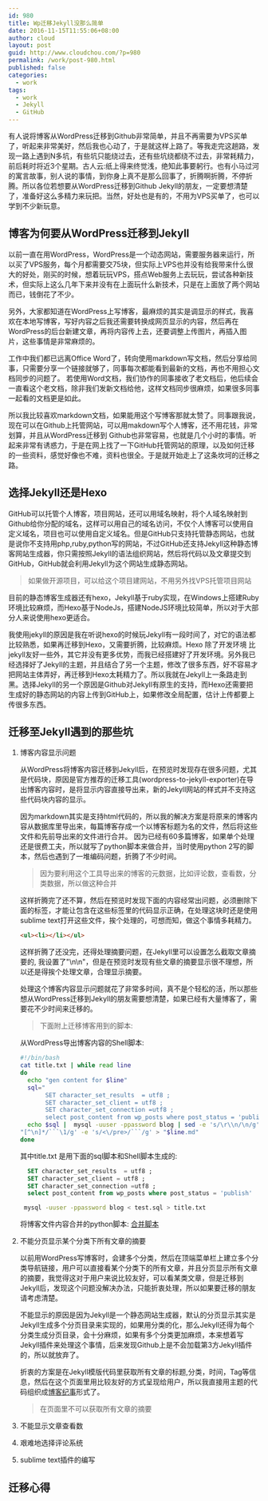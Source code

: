 ```yaml
---
id: 980
title: Wp迁移Jekyll没那么简单
date: 2016-11-15T11:55:06+08:00
author: cloud
layout: post
guid: http://www.cloudchou.com/?p=980
permalink: /work/post-980.html
published: false
categories:
  - work
tags:
  - work
  - Jekyll
  - GitHub
---
```


有人说将博客从WordPress迁移到Github非常简单，并且不再需要为VPS买单了，听起来非常美好，然后我也心动了，于是就这样上路了。等我走完这趟路，发现一路上遇到N多坑，有些坑只能绕过去，还有些坑绕都绕不过去，非常耗精力，前后耗时将近3个星期。古人云:纸上得来终觉浅，绝知此事要躬行。也有小马过河的寓言故事，别人说的事情，到你身上真不是那么回事了，折腾啊折腾，不停折腾。所以各位若想要从WordPress迁移到Github Jekyll的朋友，一定要想清楚了，准备好这么多精力来玩把。当然，好处也是有的，不用为VPS买单了，也可以学到不少新玩意。

## 博客为何要从WordPress迁移到Jekyll
  以前一直在用WordPress，WordPress是一个动态网站，需要服务器来运行，所以买了VPS服务，每个月都需要交75块，但实际上VPS也并没有给我带来什么很大的好处，刚买的时候，想着玩玩VPS，搭点Web服务上去玩玩，尝试各种新技术，但实际上这么几年下来并没有在上面玩什么新技术，只是在上面放了两个网站而已，钱倒花了不少。

  另外，大家都知道在WordPress上写博客，最麻烦的其实是调显示的样式，我喜欢在本地写博客，写好内容之后我还需要转换成网页显示的内容，然后再在WordPress的后台新建文章，再将内容传上去，还要调整上传图片，再插入图片，这些事情是非常麻烦的。

  工作中我们都已远离Office Word了，转向使用markdown写文档，然后分享给同事，只需要分享一个链接就够了，同事每次都能看到最新的文档，再也不用担心文档同步的问题了。 若使用Word文档，我们协作的同事接收了老文档后，他后续会一直看这个老文档，除非我们发新文档给他，这样文档同步很麻烦，如果很多同事一起看的文档更是如此。

  所以我比较喜欢markdown文档，如果能用这个写博客那就太赞了。同事跟我说，现在可以在Github上托管网站，可以用makdown写个人博客，还不用花钱，非常划算，并且从WordPress迁移到 Github也非常容易，也就是几个小时的事情。听起来非常有诱惑力，于是在网上找了一下GitHub托管网站的原理，以及如何迁移的一些资料，感觉好像也不难，资料也很全。于是就开始走上了这条坎坷的迁移之路。

## 选择Jekyll还是Hexo  

  GitHub可以托管个人博客，项目网站，还可以用域名映射，将个人域名映射到Github给你分配的域名，这样可以用自己的域名访问，不仅个人博客可以使用自定义域名，项目也可以使用自定义域名。但是GitHub只支持托管静态网站，也就是说你不支持用php,ruby,python写的网站，不过GitHub还支持Jekyll这种静态博客网站生成器，你只需按照Jekyll的语法组织网站，然后将代码以及文章提交到GitHub，GitHub就会利用Jekyll为这个网站生成静态网站。

  > 如果做开源项目，可以给这个项目建网站，不用另外找VPS托管项目网站

  目前的静态博客生成器还有hexo，Jekyll基于ruby实现，在Windows上搭建Ruby环境比较麻烦，而Hexo基于NodeJs，搭建NodeJS环境比较简单，所以对于大部分人来说使用hexo更适合。

  我使用jekyll的原因是我在听说hexo的时候玩Jekyll有一段时间了，对它的语法都比较熟悉，如果再迁移到Hexo，又需要折腾，比较麻烦。Hexo 除了开发环境 比jekyll友好一些外，其它并没有更多优势，而我已经搭建好了开发环境。另外我已经选择好了Jekyll的主题，并且结合了另一个主题，修改了很多东西，好不容易才把网站主体弄好，再迁移到Hexo太耗精力了。所以我就在Jekyll上一条路走到黑。选择Jekyll的另一个原因是Github对Jekyll有原生的支持，而Hexo还需要把生成好的静态网站的内容上传到GitHub上，如果修改全局配置，估计上传都要上传很多东西。



## 迁移至Jekyll遇到的那些坑

 1.  博客内容显示问题

     从WordPress将博客内容迁移到Jekyll后，在预览时发现存在很多问题，尤其是代码块，原因是官方推荐的迁移工具(wordpress-to-jekyll-exporter)在导出博客内容时，是将显示内容直接导出来，新的Jekyll网站的样式并不支持这些代码块内容的显示。

     因为markdown其实是支持html代码的，所以我的解决方案是将原来的博客内容从数据库里导出来，每篇博客存成一个以博客标题为名的文件，然后将这些文件和先前导出来的文件进行合并。
     因为已经有60多篇博客，如果单个处理还是很费工夫，所以就写了python脚本来做合并，当时使用python 2写的脚本，然后也遇到了一堆编码问题，折腾了不少时间。
     > 因为要利用这个工具导出来的博客的元数据，比如评论数，查看数，分类数据，所以做这种合并 

     这样折腾完了还不算，然后在预览时发现下面的内容经常出问题，必须删除下面的标签，才能让包含在这些标签里的代码显示正确，在处理这块时还是使用sublime text打开这些文件，挨个处理的，可想而知，做这个事情多耗精力。

     ```html
     <ul><li></li></ul>
     ```      

     这样折腾了还没完，还得处理摘要问题，在Jekyll里可以设置怎么截取文章摘要的, 我设置了"\n\n"，但是在预览时发现有些文章的摘要显示很不理想，所以还是得挨个处理文章，合理显示摘要。 

     处理这个博客内容显示问题就花了非常多时间，真不是个轻松的活，所以那些想从WordPress迁移到Jekyll的朋友需要想清楚，如果已经有大量博客了，需要花不少时间来迁移的。

     > 下面附上迁移博客用到的脚本:

     从WordPress导出博客内容的Shell脚本:

     ```bash
     #!/bin/bash
     cat title.txt | while read line
     do
       echo "gen content for $line"
       sql="
            SET character_set_results  = utf8 ;  
            SET character_set_client = utf8 ;
            SET character_set_connection =utf8 ;
            select post_content from wp_posts where post_status = 'publish'and post_title ='$line' "
       echo $sql |  mysql -uuser -ppassword blog | sed -e 's/\r\\n/\n/g' -e '1d' -e 's/<pre lang="\([a-z]*\)
     "[^\n]*/```\1/g' -e 's/<\/pre>/```/g' > "$line.md"
     done

     ```
     
     其中title.txt 是用下面的sql脚本和Shell脚本生成的:

     ```sql
       SET character_set_results  = utf8 ;  
       SET character_set_client = utf8 ;
       SET character_set_connection =utf8 ;
       select post_content from wp_posts where post_status = 'publish'
     ```

     ```bash
      mysql -uuser -ppassword blog < test.sql > title.txt

     ```

     将博客文件内容合并的python脚本: [合并脚本](https://gist.github.com/cloudchou/60f97929bcd52ce779a4fe3bb166d54a)


 2.  不能分页显示某个分类下所有文章的摘要

 	 以前用WordPress写博客时，会建多个分类，然后在顶端菜单栏上建立多个分类导航链接，用户可以直接看某个分类下的所有文章，并且分页显示所有文章的摘要，我觉得这对于用户来说比较友好，可以看某类文章，但是迁移到Jekyll后，发现这个问题没解决办法，只能折衷处理，所以如果要迁移的朋友请考虑清楚。

 	 不能显示的原因是因为Jekyll是一个静态网站生成器，默认的分页显示其实是Jekyll生成多个分页目录来实现的，如果用分类的化，那么Jekyll还得为每个分类生成分页目录，会十分麻烦，如果有多个分类更加麻烦，本来想着写Jekyll插件来处理这个事情，后来发现Github上是不会加载第3方Jekyll插件的，所以就放弃了。

 	 折衷的方案是在Jekyll模版代码里获取所有文章的标题,分类，时间，Tag等信息，然后在这个页面里用比较友好的方式呈现给用户，所以我直接用主题的代码组织成[博客纪事](/bloglist)形式了。

 	 > 在页面里不可以获取所有文章的摘要


 3.  不能显示文章查看数

 4.  艰难地选择评论系统

 5.  sublime text插件的编写



## 迁移心得

